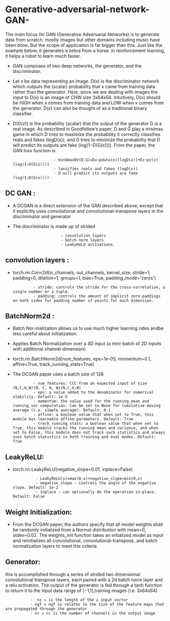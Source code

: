 # Generative-adversarial-network-GAN-
The main focus for GAN (Generative Adversarial Networks) is to generate data from scratch, mostly images but other domains including music have been done. But the scope of application is far bigger than this. Just like the example below, it generates a zebra from a horse. In reinforcement learning, it helps a robot to learn much faster.

- GAN composes of two deep networks, the generator, and the discriminator. 
- Let x be data representing an image. D(x) is the discriminator network which outputs the (scalar) probability that x came from training data rather than the generator. Here, since we are dealing with images the input to D(x) is an image of CHW size 3x64x64. Intuitively, D(x) should be HIGH when x comes from training data and LOW when x comes from the generator. D(x) can also be thought of as a traditional binary classifier.

- D(G(z)) is the probability (scalar) that the output of the generator G is a real image. As described in Goodfellow’s paper, D and G play a minimax game in which D tries to maximize the probability it correctly classifies reals and fakes (logD(x)), and G tries to minimize the probability that D will predict its outputs are fake (log(1−D(G(x)))). From the paper, the GAN loss function is
               
                        - minGmaxDV(D,G)=Ex∼pdata(x)[logD(x)]+Ez∼pz(z)[log(1−D(G(z)))]
                        - lassifies reals and fakes (logD(x))
                        - D will predict its outputs are fake (log(1−D(G(x))))
      
     
## DC GAN :
- A DCGAN is a direct extension of the GAN described above, except that it explicitly uses convolutional and convolutional-transpose layers in the discriminator and generator
- The discriminator is made up of strided

                           - convolution layers
                           - batch norm layers
                           - LeakyReLU activations.
                
## convolution layers : 
- torch.nn.Conv2d(in_channels, out_channels, kernel_size, stride=1, padding=0,      dilation=1, groups=1, bias=True, padding_mode='zeros')

               - stride: controls the stride for the cross-correlation, a single number or a tuple.
               - padding: controls the amount of implicit zero-paddings on both sides for padding number of points for each dimension.
               
## BatchNorm2d : 
- Batch Nor-malization allows us to use much higher learning rates andbe less careful about initialization.
- Applies Batch Normalization over a 4D input (a mini-batch of 2D inputs with additional channel dimension)
- torch.nn.BatchNorm2d(num_features, eps=1e-05, momentum=0.1, affine=True, track_running_stats=True)
- The DCGAN paper uses a batch size of 128 
 
               
               - num_features: CCC from an expected input of size (N,C,H,W)(N, C, H, W)(N,C,H,W)
               - eps: a value added to the denominator for numerical stability. Default: 1e-5
               - momentum: the value used for the running_mean and running_var computation. Can be set to None for cumulative moving average (i.e. simple average). Default: 0.1
               - affine: a boolean value that when set to True, this module has learnable affine parameters. Default: True
               - track_running_stats: a boolean value that when set to True, this module tracks the running mean and variance, and when set to False, this module does not track such statistics and always uses batch statistics in both training and eval modes. Default: True
               
## LeakyReLU:
- torch.nn.LeakyReLU(negative_slope=0.01, inplace=False)
                        
                - LeakyReLU(x)=max(0,x)+negative_slope∗min(0,x)
                - negative_slope – Controls the angle of the negative slope. Default: 1e-2
                - inplace – can optionally do the operation in-place. Default: False
                
                
## Weight Initialization:
- From the DCGAN paper, the authors specify that all model weights shall be randomly initialized from a Normal distribution with mean=0, stdev=0.02. The weights_init function takes an initialized model as input and reinitializes all convolutional, convolutional-transpose, and batch normalization layers to meet this criteria

## Generator: 
this is accomplished through a series of strided two dimensional convolutional transpose layers, each paired with a 2d batch norm layer and a relu activation. The output of the generator is fed through a tanh function to return it to the input data range of [−1,1],training images (i.e. 3x64x64)
               
               -  nz = is the length of the z input vector
               - ngf = ngf is relates to the size of the feature maps that are propagated through the generator
               - nc = nc is the number of channels in the output image 
 


               
